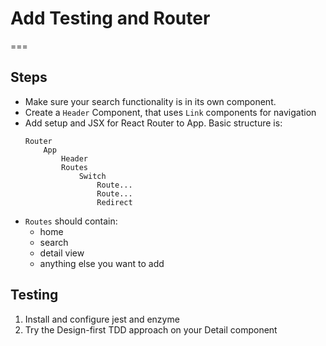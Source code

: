 # Add Testing and Router
===

## Steps

* Make sure your search functionality is in its own component.
* Create a `Header` Component, that uses `Link` components for navigation
* Add setup and JSX for React Router to App. Basic structure is:
    ```
    Router
        App
            Header
            Routes
                Switch
                    Route...
                    Route...
                    Redirect
    ```
* `Routes` should contain:
    - home
    - search
    - detail view
    - anything else you want to add
    
## Testing

1. Install and configure jest and enzyme
1. Try the Design-first TDD approach on your Detail component
